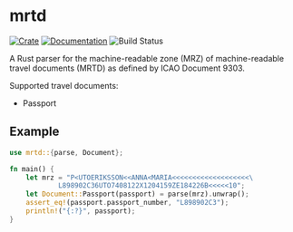 # mrtd

[![Crate](https://img.shields.io/crates/v/mrtd.svg)](https://crates.io/crates/mrtd)
[![Documentation](https://docs.rs/mrtd/badge.svg)](https://docs.rs/mrtd)
![Build Status](https://github.com/asmarques/mrtd/workflows/Continuous%20integration/badge.svg)

A Rust parser for the machine-readable zone (MRZ) of machine-readable travel documents (MRTD) as defined by ICAO Document 9303.

Supported travel documents:

- Passport

## Example

```rust
use mrtd::{parse, Document};

fn main() {
    let mrz = "P<UTOERIKSSON<<ANNA<MARIA<<<<<<<<<<<<<<<<<<<\
            L898902C36UTO7408122X1204159ZE184226B<<<<<10";
    let Document::Passport(passport) = parse(mrz).unwrap();
    assert_eq!(passport.passport_number, "L898902C3");
    println!("{:?}", passport);
}
```
